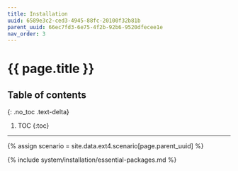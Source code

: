 ```yaml
---
title: Installation
uuid: 6589e3c2-ced3-4945-88fc-20100f32b81b
parent_uuid: 66ec7fd3-6e75-4f2b-92b6-9520dfecee1e
nav_order: 3
---
```


# {{ page.title }}

## Table of contents
{: .no_toc .text-delta}

1. TOC
{:toc}

---

{% assign scenario = site.data.ext4.scenario[page.parent_uuid] %}

{% include system/installation/essential-packages.md %}
